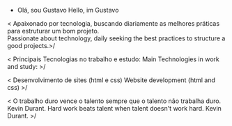 * Olá, sou Gustavo
 Hello, im Gustavo
 
< Apaixonado por tecnologia, buscando diariamente as melhores práticas para estruturar um bom projeto.	
Passionate about technology, daily seeking the best practices to structure a good projects.>/

< Principais Tecnologias no trabalho e estudo: 
  Main Technologies in work and study: >/

< Desenvolvimento de sites (html e css) 
 Website development (html and css) >/

< O trabalho duro vence o talento sempre que o talento não trabalha duro. Kevin Durant. 
 Hard work beats talent when talent doesn't work hard. Kevin Durant. >/
 
